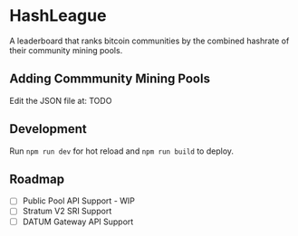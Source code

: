 # HashLeague

A leaderboard that ranks bitcoin communities by the combined hashrate of their community mining pools.

## Adding Commmunity Mining Pools

Edit the JSON file at: TODO

## Development

Run `npm run dev` for hot reload and `npm run build` to deploy.

## Roadmap

- [ ] Public Pool API Support - WIP
- [ ] Stratum V2 SRI Support
- [ ] DATUM Gateway API Support
